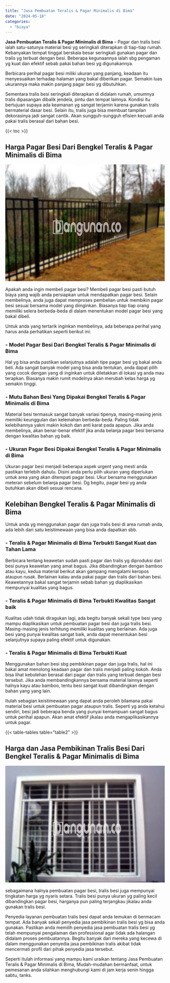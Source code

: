 ```yaml
---
title: "Jasa Pembuatan Teralis & Pagar Minimalis di Bima"
date: "2024-05-18"
categories: 
  - "biaya"
---
```


**Jasa Pembuatan Teralis & Pagar Minimalis di Bima** – Pagar dan tralis besi ialah satu-satunya material besi yg seringkali diterapkan di tiap-tiap rumah. Kebanyakan tempat tinggal berskala besar seringkali gunakan pagar dan tralis yg terbuat dengan besi. Beberapa kegunaannya ialah sbg pengaman yg kuat dan efektif sebab pakai bahan besi yg digunakannya.

Berbicara perihal pagar besi miliki ukuran yang panjang, keadaan itu menyesuaikan terhadap halaman yang bakal diberikan pagar. Semakin luas ukurannya maka makin panjang pagar besi yg dibutuhkan.

Sementara tralis besi seringkali diterapkan di didalam rumah, umumnya tralis dipasangan dibalik jendela, pintu dan tempat lainnya. Kondisi itu bertujuan supaya ada keamanan yg sangat terjamin karena gunakan tralis bermaterial dasar besi. Selain itu, tralis juga bisa membuat tampilan dekorasinya jadi sangat cantik. Akan sungguh-sungguh efisien kecuali anda pakai tralis berasal dari bahan besi.

{{< toc >}}

## Harga Pagar Besi Dari Bengkel Teralis & Pagar Minimalis di Bima

![Jasa Pembuatan Teralis & Pagar Minimalis di Bima](/images/pagar-minimalis-murah-20.png)

Apakah anda ingin membeli pagar besi? Membeli pagar besi pasti butuh biaya yang wajib anda persiapkan untuk mendapatkan pagar besi. Selain membelinya, anda juga dapat memproses pembelian untuk membikin pagar besi sesuai bersama model yang diinginkan. Biasanya tiap tiap orang memiliki selera berbeda-beda di dalam menentukan model pagar besi yang bakal dibeli.

Untuk anda yang tertarik inginkan membelinya, ada beberapa perihal yang harus anda perhatikan seperti berikut ini:
### \- Model Pagar Besi Dari Bengkel Teralis & Pagar Minimalis di Bima

Hal yg bisa anda pastikan selanjutnya adalah tipe pagar besi yg bakal anda beli. Ada sangat banyak model yang bisa anda tentukan, anda dapat pilih yang cocok dengan yang di inginkan untuk diletakkan di lokasi yg anda mau terapkan. Biasanya makin rumit modelnya akan merubah kelas harga yg semakin tinggi.

### \- Mutu Bahan Besi Yang Dipakai Bengkel Teralis & Pagar Minimalis di Bima

Material besi termasuk sangat banyak variasi tipenya, masing-masing jenis memiliki keunggulan dan kelemahan berbeda-beda. Paling tidak kelebihannya yakni makin kokoh dan anti karat pada apapun. Jika anda membelinya, akan benar-benar efektif jika anda belanja pagar besi bersama dengan kwalitas bahan yg baik.

### \- Ukuran Pagar Besi Dipakai Bengkel Teralis & Pagar Minimalis di Bima

Ukuran pagar besi menjadi beberapa aspek urgent yang mesti anda pastikan terlebih dahulu. Disini anda perlu pilih ukuran yang diperlukan untuk area yang akan ditempati pagar besi. Ukur bersama menggunakan meteran sebelum belanja pagar besi. Dg begitu, pagar besi yg anda butuhkan akan dibeli sesuai rencana.

## Kelebihan Bengkel Teralis & Pagar Minimalis di Bima

Untuk anda yg menggunakan pagar dan juga tralis besi di area rumah anda, ada lebih dari satu keistimewaan yang bisa anda dapatkan sbb.

### \- Teralis & Pagar Minimalis di Bima Terbukti Sangat Kuat dan Tahan Lama

Berbicara tentang keawetan sudah pasti pagar dan tralis yg diproduksi dari besi punya keawetan yang amat bagus. Jika dibandingkan dengan bamboo atau kayu, kedua material berikut akan gampang mengalami keropos ataupun rusak. Berlainan kalau anda pakai pagar dan tralis dari bahan besi. Keawetannya bakal sangat terjamin sebab bahan yg diaplikasikan mempunyai kualitas yang bagus.

### \- Teralis & Pagar Minimalis di Bima Terbukti Kwalitas Sangat baik

Kualitas udah tidak diragukan lagi, ada begitu banyak sekali type besi yang mampu diaplikasikan untuk pembuatan pagar besi dan juga tralis besi. Masing-masing jenis terhitung memiliki kualitas yang berlainan. Ada juga besi yang punyai kwalitas sangat baik, anda dapat menentukan besi selanjutnya supaya paling efektif untuk digunakan.

### \- Teralis & Pagar Minimalis di Bima Terbukti Kuat

Menggunakan bahan besi sbg pembikinan pagar dan juga tralis, hal ini bakal amat menolong keadaan pagar dan tralis menjadi paling kokoh. Anda bisa lihat kebolehan berasal dari pagar dan tralis yang terbuat dengan besi tersebut. Jika anda membandingkannya bersama material lainnya seperti halnya kayu atau bamboo, tentu besi sangat kuat dibandingkan dengan bahan yang yang lain.

Itulah sebagian keistimewaan yang dapat anda peroleh bilamana pakai material besi untuk pembuatan pagar ataupun tralis. Seperti yg anda ketahui sendiri, besi jadi beberapa benda yang punyai kemampuan sangat bagus untuk perihal apapun. Akan amat efektif jikalau anda mengaplikasikannya untuk pagar.

{{< table-tables table="table2" >}}

## Harga dan Jasa Pembikinan Tralis Besi Dari Bengkel Teralis & Pagar Minimalis di Bima

![Jasa Pembuatan Teralis & Pagar Minimalis di Bima](/images/teralis-minimalis-murah-46.png)

sebagaimana halnya pembuatan pagar besi, tralis besi juga mempunyai tingkatan harga yg nyaris setara. Tralis besi punya ukuran yg paling kecil dibandingkan pagar besi, harganya pun paling terjangkau jikalau anda gunakan tralis besi.

Penyedia layanan pembuatan tralis besi dapat anda temukan di bermacam tempat. Ada banyak sekali penyedia jasa pembikinan tralis besi yg bisa anda gunakan. Pastikan anda memilih penyedia jasa pembuatan tralis besi yg telah mempunyai pengalaman dan professional agar tidak ada halangan didalam proses pembuatannya. Begitu banyak dari mereka yang kecewa di dalam menggunakan penyedia jasa pembikinan tralis akibat tidak mencermati profil dari pihak penyedia jasa tersebut.

Seperti itulah informasi yang mampu kami uraikan tentang Jasa Pembuatan Teralis & Pagar Minimalis di Bima, Mudah-mudahan bermanfaat, untuk pemesanan anda silahkan menghubungi kami di jam kerja senin hingga sabtu, tanks.
